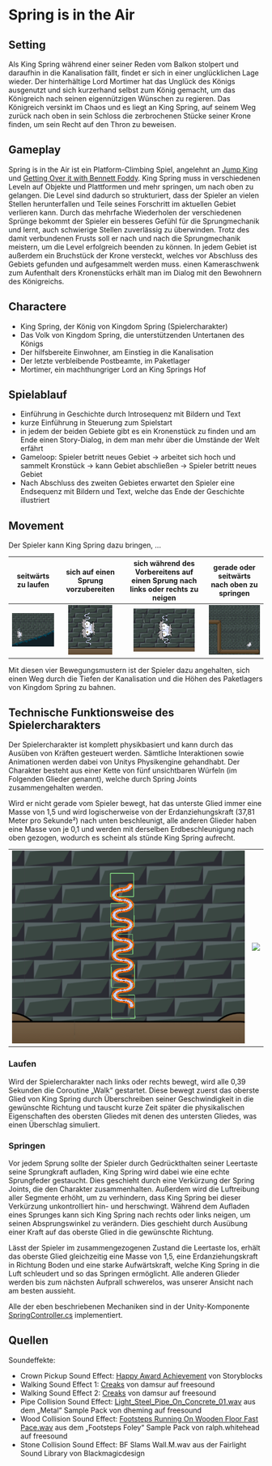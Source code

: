 # Spring is in the Air

## Setting
Als King Spring während einer seiner Reden vom Balkon stolpert und daraufhin in die Kanalisation fällt, findet er sich in einer unglücklichen Lage wieder. Der hinterhältige Lord Mortimer hat das Unglück des Königs ausgenutzt und sich kurzerhand selbst zum König gemacht, um das Königreich nach seinen eigennützigen Wünschen zu regieren. Das Königreich versinkt im Chaos und es liegt an King Spring, auf seinem Weg zurück nach oben in sein Schloss die zerbrochenen Stücke seiner Krone finden, um sein Recht auf den Thron zu beweisen.

## Gameplay
Spring is in the Air ist ein Platform-Climbing Spiel, angelehnt an [Jump King](https://store.steampowered.com/app/1061090/Jump_King/) und [Getting Over it with Bennett Foddy](https://store.steampowered.com/app/240720/Getting_Over_It_with_Bennett_Foddy/). King Spring muss in verschiedenen Leveln auf Objekte und Plattformen und mehr springen, um nach oben zu gelangen. Die Level sind dadurch so strukturiert, dass der Spieler an vielen Stellen herunterfallen und Teile seines Forschritt im aktuellen Gebiet verlieren kann. Durch das mehrfache Wiederholen der verschiedenen Sprünge bekommt der Spieler ein besseres Gefühl für die Sprungmechanik und lernt, auch schwierige Stellen zuverlässig zu überwinden. Trotz des damit verbundenen Frusts soll er nach und nach die Sprungmechanik meistern, um  die Level erfolgreich beenden zu können. In jedem Gebiet ist außerdem ein Bruchstück der Krone versteckt, welches vor Abschluss des Gebiets gefunden und aufgesammelt werden muss. einen Kameraschwenk zum Aufenthalt ders Kronenstücks erhält man im Dialog mit den Bewohnern des Königreichs.

## Charactere
- King Spring, der König von Kingdom Spring (Spielercharakter)
- Das Volk von Kingdom Spring, die unterstützenden Untertanen des Königs
- Der hilfsbereite Einwohner, am Einstieg in die Kanalisation
- Der letzte verbleibende Postbeamte, im Paketlager
- Mortimer, ein machthungriger Lord an King Springs Hof

## Spielablauf
- Einführung in Geschichte durch Introsequenz mit Bildern und Text
- kurze Einführung in Steuerung zum Spielstart
- in jedem der beiden Gebiete gibt es ein Kronenstück zu finden und am Ende einen Story-Dialog, in dem man mehr über die Umstände der Welt erfährt
- Gameloop: Spieler betritt neues Gebiet &#8594; arbeitet sich hoch und sammelt Kronstück &#8594; kann Gebiet abschließen &#8594; Spieler betritt neues Gebiet
- Nach Abschluss des zweiten Gebietes erwartet den Spieler eine Endsequenz mit Bildern und Text, welche das Ende der Geschichte illustriert

## Movement
Der Spieler kann King Spring dazu bringen, ...

| seitwärts zu laufen | sich auf einen Sprung vorzubereiten | sich während des Vorbereitens auf einen Sprung nach links oder rechts zu neigen | gerade oder seitwärts nach oben zu springen | 
|:-:|:-:|:-:|:-:|
|![](doku-grafiken/King-Spring-walking.gif)|![](doku-grafiken/King-Spring-charging.gif)|![](doku-grafiken/King-Spring-wiggling.gif)|![](doku-grafiken/King-Spring-jumping.gif)

Mit diesen vier Bewegungsmustern ist der Spieler dazu angehalten, sich einen Weg durch die Tiefen der Kanalisation und die Höhen des Paketlagers von Kingdom Spring zu bahnen.

## Technische Funktionsweise des Spielercharakters
Der Spielercharakter ist komplett physikbasiert und kann durch das Ausüben von Kräften gesteuert werden. Sämtliche Interaktionen sowie Animationen werden dabei von Unitys Physikengine gehandhabt. 
Der Charakter besteht aus einer Kette von fünf unsichtbaren Würfeln (im Folgenden Glieder genannt), welche durch Spring Joints zusammengehalten werden.

Wird er nicht gerade vom Spieler bewegt, hat das unterste Glied immer eine Masse von 1,5 und wird logischerweise von der Erdanziehungskraft (37,81 Meter pro Sekunde²) nach unten beschleunigt, alle anderen Glieder haben eine Masse von je 0,1 und werden mit derselben Erdbeschleunigung nach oben gezogen, wodurch es scheint als stünde King Spring aufrecht.

| | |
| --- | --- |
| ![](doku-grafiken/Sprungfeder-aufrecht.png) | ![](doku-grafiken/Sprungfeder-an-Überhang.png)|



### Laufen
Wird der Spielercharakter nach links oder rechts bewegt, wird alle 0,39 Sekunden die Coroutine „Walk“ gestartet. Diese bewegt zuerst das oberste Glied von King Spring durch Überschreiben seiner Geschwindigkeit in die gewünschte Richtung und tauscht kurze Zeit später die physikalischen Eigenschaften des obersten Gliedes mit denen des untersten Gliedes, was einen Überschlag simuliert. 

### Springen
Vor jedem Sprung sollte der Spieler durch Gedrückthalten seiner Leertaste seine Sprungkraft aufladen, King Spring wird dabei wie eine echte Sprungfeder gestaucht. Dies geschieht durch eine Verkürzung der Spring Joints, die den Charakter zusammenhalten. Außerdem wird die Luftreibung aller Segmente erhöht, um zu verhindern, dass King Spring bei dieser Verkürzung unkontrolliert hin- und herschwingt. Während dem Aufladen eines Sprunges kann sich King Spring nach rechts oder links neigen, um seinen Absprungswinkel zu verändern. Dies geschieht durch Ausübung einer Kraft auf das oberste Glied in die gewünschte Richtung.

Lässt der Spieler im zusammengezogenen Zustand die Leertaste los, erhält das oberste Glied gleichzeitig eine Masse von 1,5, eine Erdanziehungskraft in Richtung Boden und eine starke Aufwärtskraft, welche King Spring in die Luft schleudert und so das Springen ermöglicht. Alle anderen Glieder werden bis zum nächsten Aufprall schwerelos, was unserer Ansicht nach am besten aussieht.

Alle der eben beschriebenen Mechaniken sind in der Unity-Komponente [SpringController.cs](Assets/Scripts/SpringController.cs) implementiert.

## Quellen
Soundeffekte:
- Crown Pickup Sound Effect: [Happy Award Achievement](https://www.storyblocks.com/audio/stock/happy-award-achievement-hby-qcpmfplk8p0xm3q.html) von Storyblocks
- Walking Sound Effect 1: [Creaks](https://freesound.org/people/damsur/sounds/443244/) von damsur auf freesound
- Walking Sound Effect 2: [Creaks](https://freesound.org/people/damsur/sounds/443237/) von damsur auf freesound
- Pipe Collision Sound Effect: [Light_Steel_Pipe_On_Concrete_01.wav](https://freesound.org/people/dheming/sounds/177783/) aus dem „Metal“ Sample Pack von dheming auf freesound
- Wood Collision Sound Effect: [Footsteps Running On Wooden Floor Fast Pace.wav](https://freesound.org/people/ralph.whitehead/sounds/565713/) aus dem „Footsteps Foley“ Sample Pack von ralph.whitehead auf freesound
- Stone Collision Sound Effect: BF Slams Wall.M.wav aus der Fairlight Sound Library von Blackmagicdesign
